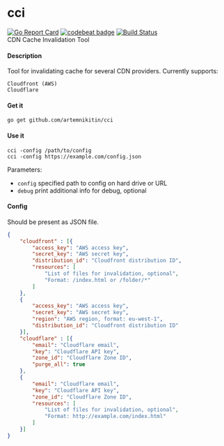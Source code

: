 # cci
[![Go Report Card](https://goreportcard.com/badge/github.com/artemnikitin/cci)](https://goreportcard.com/report/github.com/artemnikitin/cci)   [![codebeat badge](https://codebeat.co/badges/41e5be9d-a578-4bd0-87d4-5ffc564e38f0)](https://codebeat.co/projects/github-com-artemnikitin-cci)   [![Build Status](https://travis-ci.org/artemnikitin/cci.svg?branch=master)](https://travis-ci.org/artemnikitin/cci)   
CDN Cache Invalidation Tool

#### Description
Tool for invalidating cache for several CDN providers. Currently supports:
```
Cloudfront (AWS)
Cloudflare
```

#### Get it 
``` 
go get github.com/artemnikitin/cci
``` 

#### Use it
```
cci -config /path/to/config
cci -config https://example.com/config.json
```
Parameters:
- ``config`` specified path to config on hard drive or URL
- ``debug`` print additional info for debug, optional

#### Config 
Should be present as JSON file.
```json
{
	"cloudfront" : [{
		"access_key": "AWS access key",
		"secret_key": "AWS secret key",
		"distribution_id": "Cloudfront distribution ID",
		"resources": [
			"List of files for invalidation, optional",
			"Format: /index.html or /folder/*"
		]
	},
	{
		"access_key": "AWS access key",
		"secret_key": "AWS secret key",
		"region": "AWS region, format: eu-west-1",
		"distribution_id": "Cloudfront distribution ID"
	}],
	"cloudflare" : [{
		"email": "Cloudflare email",
		"key": "Cloudflare API key",
		"zone_id": "Cloudflare Zone ID",
		"purge_all": true
	},
	{
		"email": "Cloudflare email",
		"key": "Cloudflare API key",
		"zone_id": "Cloudflare Zone ID",
		"resources": [
			"List of files for invalidation, optional",
			"Format: http://example.com/index.html"
		]
	}]
}
```
